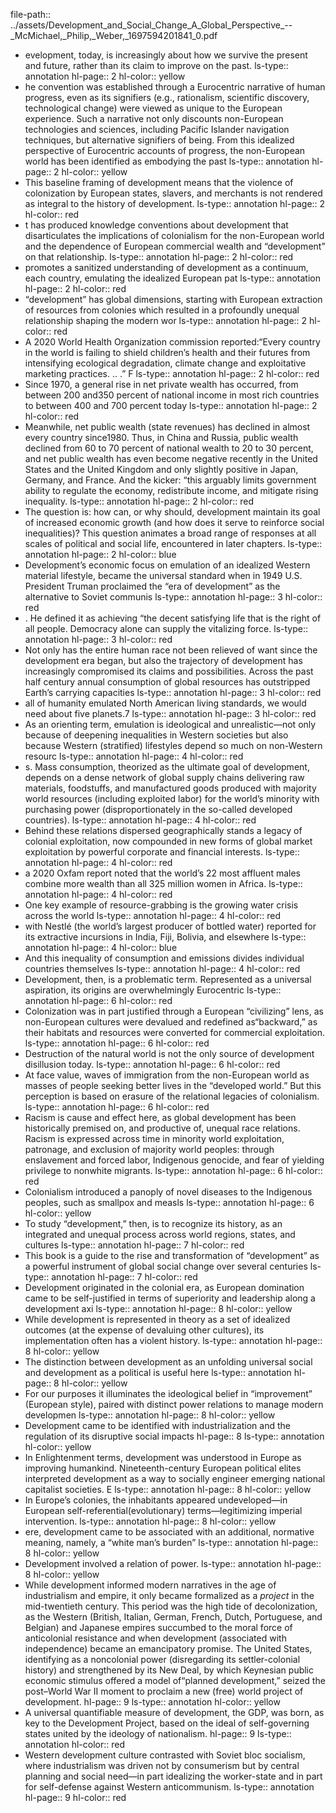file-path:: ../assets/Development_and_Social_Change_A_Global_Perspective_--_McMichael,_Philip,_Weber,_1697594201841_0.pdf
- evelopment, today, is increasingly about how we survive the present and future, rather than its claim to improve on the past.
  ls-type:: annotation
  hl-page:: 2
  hl-color:: yellow
- he convention was established through a Eurocentric narrative of human progress, even as its signifiers (e.g., rationalism, scientific discovery, technological change) were viewed as unique to the European experience. Such a narrative not only discounts non-European technologies and sciences, including Pacific Islander navigation techniques, but alternative signifiers of being. From this idealized perspective of Eurocentric accounts of progress, the non-European world has been identified as embodying the past
  ls-type:: annotation
  hl-page:: 2
  hl-color:: yellow
- This baseline framing of development means that the violence of colonization by European states, slavers, and merchants is not rendered as integral to the history of development.
  ls-type:: annotation
  hl-page:: 2
  hl-color:: red
- t has produced knowledge conventions about development that disarticulates the implications of colonialism for the non-European world and the dependence of European commercial wealth and “development” on that relationship. 
  ls-type:: annotation
  hl-page:: 2
  hl-color:: red
- promotes a sanitized understanding of development as a continuum, each country, emulating the idealized European pat
  ls-type:: annotation
  hl-page:: 2
  hl-color:: red
- “development” has global dimensions, starting with European extraction of resources from colonies which resulted in a profoundly unequal relationship shaping the modern wor
  ls-type:: annotation
  hl-page:: 2
  hl-color:: red
- A 2020 World Health Organization commission reported:“Every country in the world is failing to shield children’s health and their futures from intensifying ecological degradation, climate change and exploitative marketing practices. .. .” F
  ls-type:: annotation
  hl-page:: 2
  hl-color:: red
- Since 1970, a general rise in net private wealth has occurred, from between 200 and350 percent of national income in most rich countries to between 400 and 700 percent today
  ls-type:: annotation
  hl-page:: 2
  hl-color:: red
- Meanwhile, net public wealth (state revenues) has declined in almost every country since1980. Thus, in China and Russia, public wealth declined from 60 to 70 percent of national wealth to 20 to 30 percent, and net public wealth has even become negative recently in the United States and the United Kingdom and only slightly positive in Japan, Germany, and France. And the kicker: “this arguably limits government ability to regulate the economy, redistribute income, and mitigate rising inequality.
  ls-type:: annotation
  hl-page:: 2
  hl-color:: red
- The question is: how can, or why should, development maintain its goal of increased economic growth (and how does it serve to reinforce social inequalities)? This question animates a broad range of responses at all scales of political and social life, encountered in later chapters.
  ls-type:: annotation
  hl-page:: 2
  hl-color:: blue
- Development’s economic focus on emulation of an idealized Western material lifestyle, became the universal standard when in 1949 U.S. President Truman proclaimed the “era of development” as the alternative to Soviet communis
  ls-type:: annotation
  hl-page:: 3
  hl-color:: red
- . He defined it as achieving “the decent satisfying life that is the right of all people. Democracy alone can supply the vitalizing force.
  ls-type:: annotation
  hl-page:: 3
  hl-color:: red
- Not only has the entire human race not been relieved of want since the development era began, but also the trajectory of development has increasingly compromised its claims and possibilities. Across the past half century annual consumption of global resources has outstripped Earth’s carrying capacities
  ls-type:: annotation
  hl-page:: 3
  hl-color:: red
- all of humanity emulated North American living standards, we would need about five planets.7
  ls-type:: annotation
  hl-page:: 3
  hl-color:: red
- As an orienting term, emulation is ideological and unrealistic—not only because of deepening inequalities in Western societies but also because Western (stratified) lifestyles depend so much on non-Western resourc
  ls-type:: annotation
  hl-page:: 4
  hl-color:: red
- s. Mass consumption, theorized as the ultimate goal of development, depends on a dense network of global supply chains delivering raw materials, foodstuffs, and manufactured goods produced with majority world resources (including exploited labor) for the world’s minority with purchasing power (disproportionately in the so-called developed countries). 
  ls-type:: annotation
  hl-page:: 4
  hl-color:: red
- Behind these relations dispersed geographically stands a legacy of colonial exploitation, now compounded in new forms of global market exploitation by powerful corporate and financial interests. 
  ls-type:: annotation
  hl-page:: 4
  hl-color:: red
- a 2020 Oxfam report noted that the world’s 22 most affluent males combine more wealth than all 325 million women in Africa.
  ls-type:: annotation
  hl-page:: 4
  hl-color:: red
- One key example of resource-grabbing is the growing water crisis across the world
  ls-type:: annotation
  hl-page:: 4
  hl-color:: red
- with Nestlé (the world’s largest producer of bottled water) reported for its extractive incursions in India, Fiji, Bolivia, and elsewhere
  ls-type:: annotation
  hl-page:: 4
  hl-color:: blue
- And this inequality of consumption and emissions divides individual countries themselves
  ls-type:: annotation
  hl-page:: 4
  hl-color:: red
- Development, then, is a problematic term. Represented as a universal aspiration, its origins are overwhelmingly Eurocentric
  ls-type:: annotation
  hl-page:: 6
  hl-color:: red
- Colonization was in part justified through a European “civilizing” lens, as non-European cultures were devalued and redefined as“backward,” as their habitats and resources were converted for commercial exploitation.
  ls-type:: annotation
  hl-page:: 6
  hl-color:: red
- Destruction of the natural world is not the only source of development disillusion today. 
  ls-type:: annotation
  hl-page:: 6
  hl-color:: red
- At face value, waves of immigration from the non-European world as masses of people seeking better lives in the “developed world.” But this perception is based on erasure of the relational legacies of colonialism.
  ls-type:: annotation
  hl-page:: 6
  hl-color:: red
- Racism is cause and effect here, as global development has been historically premised on, and productive of, unequal race relations. Racism is expressed across time in minority world exploitation, patronage, and exclusion of majority world peoples: through enslavement and forced labor, Indigenous genocide, and fear of yielding privilege to nonwhite migrants. 
  ls-type:: annotation
  hl-page:: 6
  hl-color:: red
- Colonialism introduced a panoply of novel diseases to the Indigenous peoples, such as smallpox and measls
  ls-type:: annotation
  hl-page:: 6
  hl-color:: yellow
- To study “development,” then, is to recognize its history, as an integrated and unequal process across world regions, states, and cultures
  ls-type:: annotation
  hl-page:: 7
  hl-color:: red
- This book is a guide to the rise and transformation of “development” as a powerful instrument of global social change over several centuries
  ls-type:: annotation
  hl-page:: 7
  hl-color:: red
- Development originated in the colonial era, as European domination came to be self-justified in terms of superiority and leadership along a development axi
  ls-type:: annotation
  hl-page:: 8
  hl-color:: yellow
- While development is represented in theory as a set of idealized outcomes (at the expense of devaluing other cultures), its implementation often has a violent history.
  ls-type:: annotation
  hl-page:: 8
  hl-color:: yellow
- The distinction between development as an unfolding universal social and development as a political is useful here
  ls-type:: annotation
  hl-page:: 8
  hl-color:: yellow
- For our purposes it illuminates the ideological belief in “improvement” (European style), paired with distinct power relations to manage modern developmen
  ls-type:: annotation
  hl-page:: 8
  hl-color:: yellow
- Development came to be identified with industrialization and the regulation of its disruptive social impacts
  hl-page:: 8
  ls-type:: annotation
  hl-color:: yellow
- In Enlightenment terms, development was understood in Europe as improving humankind. Nineteenth-century European political elites interpreted development as a way to socially engineer emerging national capitalist societies. E
  ls-type:: annotation
  hl-page:: 8
  hl-color:: yellow
- In Europe’s colonies, the inhabitants appeared undeveloped—in European self-referential(evolutionary) terms—legitimizing imperial intervention.
  ls-type:: annotation
  hl-page:: 8
  hl-color:: yellow
- ere, development came to be associated with an additional, normative meaning, namely, a “white man’s burden”
  ls-type:: annotation
  hl-page:: 8
  hl-color:: yellow
- Development involved a relation of power.
  ls-type:: annotation
  hl-page:: 8
  hl-color:: yellow
- While development informed modern narratives in the age of industrialism and empire, it only became formalized as a *project* in the mid-twentieth century. This period was the high tide of decolonization, as the Western (British, Italian, German, French, Dutch, Portuguese, and Belgian) and Japanese empires succumbed to the moral force of anticolonial resistance and when development (associated with independence) became an emancipatory promise. The United States, identifying as a noncolonial power (disregarding its settler-colonial history) and strengthened by its New Deal, by which Keynesian public economic stimulus offered a model of“planned development,” seized the post–World War II moment to proclaim a new (free) world project of development.
  hl-page:: 9
  ls-type:: annotation
  hl-color:: yellow
- A universal quantifiable measure of development, the GDP, was born, as key to the Development Project, based on the ideal of self-governing states united by the ideology of nationalism.
  hl-page:: 9
  ls-type:: annotation
  hl-color:: red
- Western development culture contrasted with Soviet bloc socialism, where industrialism was driven not by consumerism but by central planning and social need—in part idealizing the worker-state and in part for self-defense against Western anticommunism.
  ls-type:: annotation
  hl-page:: 9
  hl-color:: red